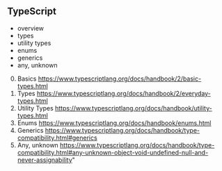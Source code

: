 ## TypeScript

- overview
- types
- utility types
- enums
- generics
- any, unknown

0. Basics https://www.typescriptlang.org/docs/handbook/2/basic-types.html
1. Types https://www.typescriptlang.org/docs/handbook/2/everyday-types.html
2. Utility Types https://www.typescriptlang.org/docs/handbook/utility-types.html
3. Enums https://www.typescriptlang.org/docs/handbook/enums.html
4. Generics https://www.typescriptlang.org/docs/handbook/type-compatibility.html#generics
5. Any, unknown https://www.typescriptlang.org/docs/handbook/type-compatibility.html#any-unknown-object-void-undefined-null-and-never-assignability"
